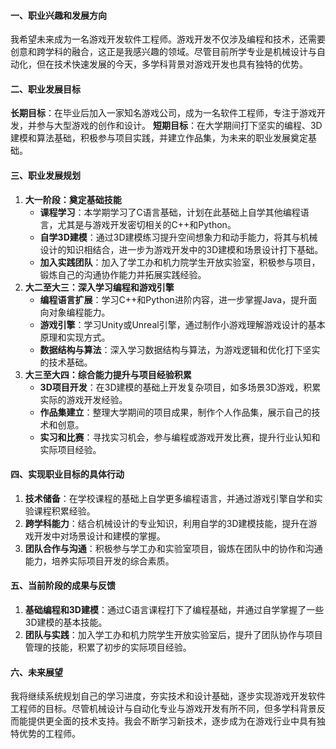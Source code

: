 
#### 一、职业兴趣和发展方向
我希望未来成为一名游戏开发软件工程师。游戏开发不仅涉及编程和技术，还需要创意和跨学科的融合，这正是我感兴趣的领域。尽管目前所学专业是机械设计与自动化，但在技术快速发展的今天，多学科背景对游戏开发也具有独特的优势。

#### 二、职业发展目标

**长期目标**：在毕业后加入一家知名游戏公司，成为一名软件工程师，专注于游戏开发，并参与大型游戏的创作和设计。
**短期目标**：在大学期间打下坚实的编程、3D建模和算法基础，积极参与项目实践，并建立作品集，为未来的职业发展奠定基础。

#### 三、职业发展规划

1. **大一阶段：奠定基础技能**
   * **课程学习**：本学期学习了C语言基础，计划在此基础上自学其他编程语言，尤其是与游戏开发密切相关的C++和Python。
   * **自学3D建模**：通过3D建模练习提升空间想象力和动手能力，将其与机械设计的知识相结合，进一步为游戏开发中的3D建模和场景设计打下基础。
   * **加入实践团队**：加入了学工办和机力院学生开放实验室，积极参与项目，锻炼自己的沟通协作能力并拓展实践经验。
2. **大二至大三：深入学习编程和游戏引擎**
   * **编程语言扩展**：学习C++和Python进阶内容，进一步掌握Java，提升面向对象编程能力。
   * **游戏引擎**：学习Unity或Unreal引擎，通过制作小游戏理解游戏设计的基本原理和实现方式。
   * **数据结构与算法**：深入学习数据结构与算法，为游戏逻辑和优化打下坚实的技术基础。
3. **大三至大四：综合能力提升与项目经验积累**
   * **3D项目开发**：在3D建模的基础上开发复杂项目，如多场景3D游戏，积累实际的游戏开发经验。
   * **作品集建立**：整理大学期间的项目成果，制作个人作品集，展示自己的技术和创意。
   * **实习和比赛**：寻找实习机会，参与编程或游戏开发比赛，提升行业认知和实际项目经验。

#### 四、实现职业目标的具体行动

1. **技术储备**：在学校课程的基础上自学更多编程语言，并通过游戏引擎自学和实验课程积累经验。
2. **跨学科能力**：结合机械设计的专业知识，利用自学的3D建模技能，提升在游戏开发中对场景设计和建模的掌握。
3. **团队合作与沟通**：积极参与学工办和实验室项目，锻炼在团队中的协作和沟通能力，培养实际项目开发的综合素质。

#### 五、当前阶段的成果与反馈

1. **基础编程和3D建模**：通过C语言课程打下了编程基础，并通过自学掌握了一些3D建模的基本技能。
2. **团队与实践**：加入学工办和机力院学生开放实验室后，提升了团队协作与项目管理的技能，积累了初步的实际项目经验。

#### 六、未来展望

我将继续系统规划自己的学习进度，夯实技术和设计基础，逐步实现游戏开发软件工程师的目标。尽管机械设计与自动化专业与游戏开发有所不同，但多学科背景反而能提供更全面的技术支持。我会不断学习新技术，逐步成为在游戏行业中具有独特优势的工程师。